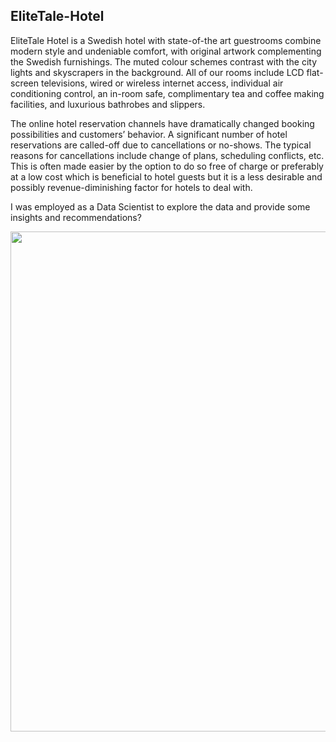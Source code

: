 ## EliteTale-Hotel
EliteTale Hotel is a Swedish hotel with state-of-the art guestrooms combine modern style and undeniable
comfort, with original artwork complementing the Swedish furnishings. The
muted colour schemes contrast with the city lights and skyscrapers in the
background. All of our rooms include LCD flat-screen televisions, wired or
wireless internet access, individual air conditioning control, an in-room
safe, complimentary tea and coffee making facilities, and luxurious
bathrobes and slippers.

The online hotel reservation channels have
dramatically changed booking possibilities and
customers’ behavior. A significant number of
hotel reservations are called-off due to
cancellations or no-shows. The typical reasons
for cancellations include change of plans,
scheduling conflicts, etc. This is often made
easier by the option to do so free of charge or
preferably at a low cost which is beneficial to
hotel guests but it is a less desirable and
possibly revenue-diminishing factor for hotels
to deal with.

I was employed as a Data
Scientist to explore the data and provide
some insights and recommendations?


<img src="C:\Users\ASUS GAMING\Desktop\DataProjects\Elites\EliteHotelDashboard.PNG" width="800">
